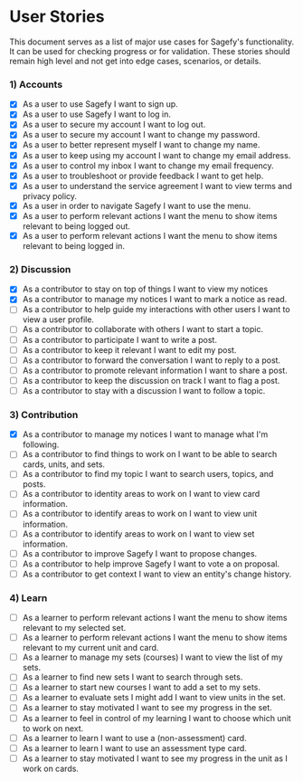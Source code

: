 User Stories
============

This document serves as a list of major use cases for Sagefy's functionality. It can be used for checking progress or for validation. These stories should remain high level and not get into edge cases, scenarios, or details.

### 1) Accounts

- [x] As a user to use Sagefy I want to sign up.
- [x] As a user to use Sagefy I want to log in.
- [x] As a user to secure my account I want to log out.
- [x] As a user to secure my account I want to change my password.
- [x] As a user to better represent myself I want to change my name.
- [x] As a user to keep using my account I want to change my email address.
- [x] As a user to control my inbox I want to change my email frequency.
- [x] As a user to troubleshoot or provide feedback I want to get help.
- [x] As a user to understand the service agreement I want to view terms and privacy policy.
- [x] As a user in order to navigate Sagefy I want to use the menu.
- [x] As a user to perform relevant actions I want the menu to show items relevant to being logged out.
- [x] As a user to perform relevant actions I want the menu to show items relevant to being logged in.

### 2) Discussion

- [x] As a contributor to stay on top of things I want to view my notices
- [x] As a contributor to manage my notices I want to mark a notice as read.
- [ ] As a contributor to help guide my interactions with other users I want to view a user profile.
- [ ] As a contributor to collaborate with others I want to start a topic.
- [ ] As a contributor to participate I want to write a post.
- [ ] As a contributor to keep it relevant I want to edit my post.
- [ ] As a contributor to forward the conversation I want to reply to a post.
- [ ] As a contributor to promote relevant information I want to share a post.
- [ ] As a contributor to keep the discussion on track I want to flag a post.
- [ ] As a contributor to stay with a discussion I want to follow a topic.

### 3) Contribution

- [x] As a contributor to manage my notices I want to manage what I'm following.
- [ ] As a contributor to find things to work on I want to be able to search cards, units, and sets.
- [ ] As a contributor to find my topic I want to search users, topics, and posts.
- [ ] As a contributor to identity areas to work on I want to view card information.
- [ ] As a contributor to identify areas to work on I want to view unit information.
- [ ] As a contributor to identify areas to work on I want to view set information.
- [ ] As a contributor to improve Sagefy I want to propose changes.
- [ ] As a contributor to help improve Sagefy I want to vote a on proposal.
- [ ] As a contributor to get context I want to view an entity's change history.

### 4) Learn

- [ ] As a learner to perform relevant actions I want the menu to show items relevant to my selected set.
- [ ] As a learner to perform relevant actions I want the menu to show items relevant to my current unit and card.
- [ ] As a learner to manage my sets (courses) I want to view the list of my sets.
- [ ] As a learner to find new sets I want to search through sets.
- [ ] As a learner to start new courses I want to add a set to my sets.
- [ ] As a learner to evaluate sets I might add I want to view units in the set.
- [ ] As a learner to stay motivated I want to see my progress in the set.
- [ ] As a learner to feel in control of my learning I want to choose which unit to work on next.
- [ ] As a learner to learn I want to use a (non-assessment) card.
- [ ] As a learner to learn I want to use an assessment type card.
- [ ] As a learner to stay motivated I want to see my progress in the unit as I work on cards.
